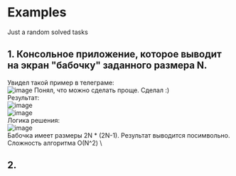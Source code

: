 # Examples
Just a random solved tasks


## 1. Консольное приложение, которое выводит на экран "бабочку" заданного размера N.
Увидел такой пример в телеграме: \
![image](https://github.com/user-attachments/assets/19227596-d23b-4c88-8685-14fad6670a81)
Понял, что можно сделать проще. Сделал :) \
Результат: \
![image](https://github.com/user-attachments/assets/34eb7c5d-940d-409e-a22c-df2e98a7cfd3) \
![image](https://github.com/user-attachments/assets/650600d2-d5f7-44c9-ae0c-da13015c6b55) \
Логика решения: \
![image](https://github.com/user-attachments/assets/01f030a7-cb3c-40a3-851c-3666db3d57b7) \
Бабочка имеет размеры 2N * (2N-1). Результат выводится посимвольно. Сложность алгоритма О(N^2) \

## 2. 
